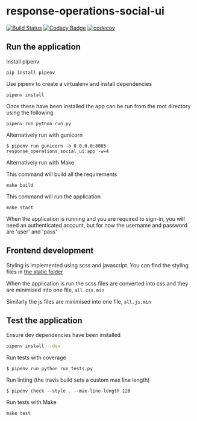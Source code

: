 # response-operations-social-ui
[![Build Status](https://travis-ci.org/ONSdigital/response-operations-social-ui.svg?branch=master)](https://travis-ci.org/ONSdigital/response-operations-social-ui)
[![Codacy Badge](https://api.codacy.com/project/badge/Grade/5c72e3cdb35b487ea0f462f8b3ee4606)](https://www.codacy.com/app/andrewmil/response-operations-social-ui?utm_source=github.com&amp;utm_medium=referral&amp;utm_content=ONSdigital/response-operations-social-ui&amp;utm_campaign=Badge_Grade)
[![codecov](https://codecov.io/gh/ONSdigital/response-operations-social-ui/branch/master/graph/badge.svg)](https://codecov.io/gh/ONSdigital/response-operations-social-ui)

Run the application
-------------------
Install pipenv
```
pip install pipenv
```

Use pipenv to create a virtualenv and install dependencies
```
pipenv install
```

Once these have been installed the app can be run from the root directory using the following
```
pipenv run python run.py
```

Alternatively run with gunicorn
```
$ pipenv run gunicorn -b 0.0.0.0:8085 response_operations_social_ui:app -w=4
```

Alternatively run with Make

This command will build all the requirements
```
make build
```
This command will run the application
```
make start
```

When the application is running and you are required to sign-in, you will need an authenticated account,
but for now the username and password are 'user' and 'pass'

Frontend development
-------------------
Styling is implemented using scss and javascript. You can find the styling files in [the static folder](response_operations_social_ui/static)

When the application is run the scss files are converted into css and they are minimised into one file, `all.css.min`

Similarly the js files are minimised into one file, `all.js.min`

Test the application
--------------------
Ensure dev dependencies have been installed
```bash
pipenv install --dev
```
Run tests with coverage
```
$ pipenv run python run_tests.py
```

Run linting (the travis build sets a custom max line length)
```
$ pipenv check --style . --max-line-length 120
```

Run tests with Make
```
make test
```
